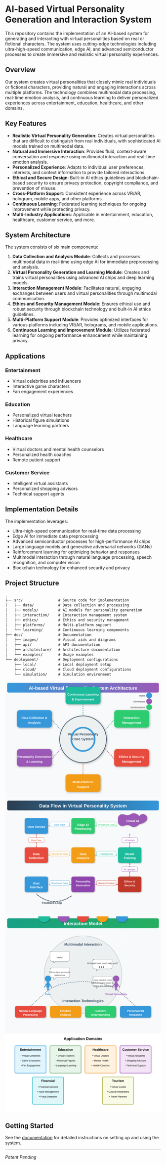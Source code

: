 # AI-based Virtual Personality Generation and Interaction System

This repository contains the implementation of an AI-based system for generating and interacting with virtual personalities based on real or fictional characters. The system uses cutting-edge technologies including ultra-high-speed communication, edge AI, and advanced semiconductor processes to create immersive and realistic virtual personality experiences.

## Overview

Our system creates virtual personalities that closely mimic real individuals or fictional characters, providing natural and engaging interactions across multiple platforms. The technology combines multimodal data processing, real-time emotion analysis, and continuous learning to deliver personalized experiences across entertainment, education, healthcare, and other domains.

## Key Features

- **Realistic Virtual Personality Generation**: Creates virtual personalities that are difficult to distinguish from real individuals, with sophisticated AI models trained on multimodal data.
- **Natural and Immersive Interaction**: Provides fluid, context-aware conversation and response using multimodal interaction and real-time emotion analysis.
- **Personalized Experience**: Adapts to individual user preferences, interests, and context information to provide tailored interactions.
- **Ethical and Secure Design**: Built-in AI ethics guidelines and blockchain-based security to ensure privacy protection, copyright compliance, and prevention of misuse.
- **Cross-Platform Support**: Consistent experience across VR/AR, hologram, mobile apps, and other platforms.
- **Continuous Learning**: Federated learning techniques for ongoing improvement while protecting privacy.
- **Multi-Industry Applications**: Applicable in entertainment, education, healthcare, customer service, and more.

## System Architecture

The system consists of six main components:

1. **Data Collection and Analysis Module**: Collects and processes multimodal data in real-time using edge AI for immediate preprocessing and analysis.
2. **Virtual Personality Generation and Learning Module**: Creates and trains virtual personalities using advanced AI chips and deep learning models.
3. **Interaction Management Module**: Facilitates natural, engaging exchanges between users and virtual personalities through multimodal communication.
4. **Ethics and Security Management Module**: Ensures ethical use and robust security through blockchain technology and built-in AI ethics guidelines.
5. **Multi-Platform Support Module**: Provides optimized interfaces for various platforms including VR/AR, holograms, and mobile applications.
6. **Continuous Learning and Improvement Module**: Utilizes federated learning for ongoing performance enhancement while maintaining privacy.

## Applications

### Entertainment
- Virtual celebrities and influencers
- Interactive game characters
- Fan engagement experiences

### Education
- Personalized virtual teachers
- Historical figure simulations
- Language learning partners

### Healthcare
- Virtual doctors and mental health counselors
- Personalized health coaches
- Remote patient support

### Customer Service
- Intelligent virtual assistants
- Personalized shopping advisors
- Technical support agents

## Implementation Details

The implementation leverages:

- Ultra-high-speed communication for real-time data processing
- Edge AI for immediate data preprocessing
- Advanced semiconductor processes for high-performance AI chips
- Large language models and generative adversarial networks (GANs)
- Reinforcement learning for optimizing behavior and responses
- Multimodal interaction through natural language processing, speech recognition, and computer vision
- Blockchain technology for enhanced security and privacy

## Project Structure

```
.
├── src/                # Source code for implementation
│   ├── data/           # Data collection and processing
│   ├── models/         # AI models for personality generation
│   ├── interaction/    # Interaction management system
│   ├── ethics/         # Ethics and security management
│   ├── platforms/      # Multi-platform support
│   └── learning/       # Continuous learning components
├── doc/                # Documentation
│   ├── images/         # Visual aids and diagrams
│   ├── api/            # API documentation
│   ├── architecture/   # Architecture documentation
│   └── examples/       # Usage examples
└── deployment/         # Deployment configurations
    ├── local/          # Local deployment setup
    ├── cloud/          # Cloud deployment configurations
    └── simulation/     # Simulation environment
```

![System Architecture](doc/images/system_architecture.svg)
![Data Flow](doc/images/data_flow.svg)
![Interaction Model](doc/images/interaction_model.svg)
![Application Domains](doc/images/application_domains.svg)

## Getting Started

See the [documentation](doc/) for detailed instructions on setting up and using the system.

---

*Patent Pending*